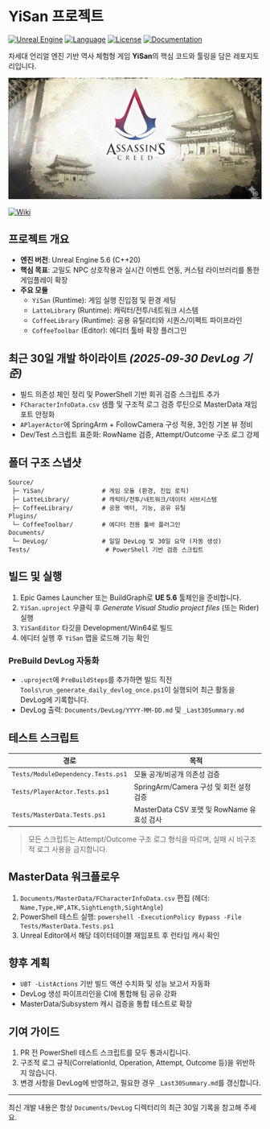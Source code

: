 ﻿# YiSan 프로젝트

[![Unreal Engine](https://img.shields.io/badge/Unreal%20Engine-5.6.0-blue.svg)](https://www.unrealengine.com/)
[![Language](https://img.shields.io/badge/C%2B%2B-20-blue.svg)](https://isocpp.org/)
[![License](https://img.shields.io/badge/License-MIT-green.svg)](LICENSE)
[![Documentation](https://img.shields.io/badge/Docs-GitHub%20Pages-lightgrey.svg)](https://doppleddiggong.github.io/YiSan/)

차세대 언리얼 엔진 기반 역사 체험형 게임 **YiSan**의 핵심 코드와 툴링을 담은 레포지토리입니다.

![Game Title](https://github.com/doppleddiggong/YiSan/blob/main/Documents/Reference/Title.png?raw=true)

[![Wiki](https://img.shields.io/badge/Documentation-Wiki-lightgrey.svg)](https://github.com/doppleddiggong/YiSan/wiki)

## 프로젝트 개요
- **엔진 버전**: Unreal Engine 5.6 (C++20)
- **핵심 목표**: 고밀도 NPC 상호작용과 실시간 이벤트 연동, 커스텀 라이브러리를 통한 게임플레이 확장
- **주요 모듈**
  - `YiSan` (Runtime): 게임 실행 진입점 및 환경 세팅
  - `LatteLibrary` (Runtime): 캐릭터/전투/네트워크 시스템
  - `CoffeeLibrary` (Runtime): 공용 유틸리티와 시퀀스/이펙트 파이프라인
  - `CoffeeToolbar` (Editor): 에디터 툴바 확장 플러그인

## 최근 30일 개발 하이라이트 *(2025-09-30 DevLog 기준)*
- 빌드 의존성 체인 정리 및 PowerShell 기반 회귀 검증 스크립트 추가
- `FCharacterInfoData.csv` 샘플 및 구조적 로그 검증 루틴으로 MasterData 재임포트 안정화
- `APlayerActor`에 SpringArm + FollowCamera 구성 적용, 3인칭 기본 뷰 정비
- Dev/Test 스크립트 표준화: RowName 검증, Attempt/Outcome 구조 로그 강제

## 폴더 구조 스냅샷
```
Source/
 ├─ YiSan/                # 게임 모듈 (환경, 진입 로직)
 ├─ LatteLibrary/         # 캐릭터/전투/네트워크/데이터 서브시스템
 ├─ CoffeeLibrary/        # 공용 액터, 기능, 공유 유틸
Plugins/
 └─ CoffeeToolbar/        # 에디터 전용 툴바 플러그인
Documents/
 └─ DevLog/               # 일일 DevLog 및 30일 요약 (자동 생성)
Tests/                     # PowerShell 기반 검증 스크립트
```

## 빌드 및 실행
1. Epic Games Launcher 또는 BuildGraph로 **UE 5.6** 툴체인을 준비합니다.
2. `YiSan.uproject` 우클릭 후 *Generate Visual Studio project files* (또는 Rider) 실행
3. `YiSanEditor` 타깃을 Development/Win64로 빌드
4. 에디터 실행 후 `YiSan` 맵을 로드해 기능 확인

### PreBuild DevLog 자동화
- `.uproject`에 `PreBuildSteps`를 추가하면 빌드 직전 `Tools\run_generate_daily_devlog_once.ps1`이 실행되어 최근 활동을 DevLog에 기록합니다.
- DevLog 출력: `Documents/DevLog/YYYY-MM-DD.md` 및 `_Last30Summary.md`

## 테스트 스크립트
| 경로 | 목적 |
| ---- | ---- |
| `Tests/ModuleDependency.Tests.ps1` | 모듈 공개/비공개 의존성 검증 |
| `Tests/PlayerActor.Tests.ps1` | SpringArm/Camera 구성 및 회전 설정 검증 |
| `Tests/MasterData.Tests.ps1` | MasterData CSV 포맷 및 RowName 유효성 검사 |

> 모든 스크립트는 Attempt/Outcome 구조 로그 형식을 따르며, 실패 시 비구조적 로그 사용을 금지합니다.

## MasterData 워크플로우
1. `Documents/MasterData/FCharacterInfoData.csv` 편집 (헤더: `Name,Type,HP,ATK,SightLength,SightAngle`)
2. PowerShell 테스트 실행: `powershell -ExecutionPolicy Bypass -File Tests/MasterData.Tests.ps1`
3. Unreal Editor에서 해당 데이터테이블 재임포트 후 런타임 캐시 확인

## 향후 계획
- `UBT -ListActions` 기반 빌드 액션 수치화 및 성능 보고서 자동화
- DevLog 생성 파이프라인을 CI에 통합해 팀 공유 강화
- MasterData/Subsystem 캐시 검증을 통합 테스트로 확장

## 기여 가이드
1. PR 전 PowerShell 테스트 스크립트를 모두 통과시킵니다.
2. 구조적 로그 규칙(CorrelationId, Operation, Attempt, Outcome 등)을 위반하지 않습니다.
3. 변경 사항을 DevLog에 반영하고, 필요한 경우 `_Last30Summary.md`를 갱신합니다.

---
최신 개발 내용은 항상 `Documents/DevLog` 디렉터리의 최근 30일 기록을 참고해 주세요.
